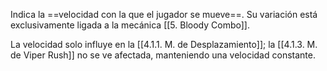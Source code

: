 
Indica la ==velocidad con la que el jugador se mueve==. Su variación está exclusivamente ligada a la mecánica [[5. Bloody Combo]]. 

La velocidad solo influye en la [[4.1.1. M. de Desplazamiento]]; la [[4.1.3. M. de Viper Rush]] no se ve afectada, manteniendo una velocidad constante.
